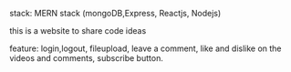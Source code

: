 stack: MERN stack (mongoDB,Express, Reactjs, Nodejs)

this is a website to share code ideas

feature: login,logout, fileupload, leave a comment, like and dislike on the videos and comments, subscribe button.
